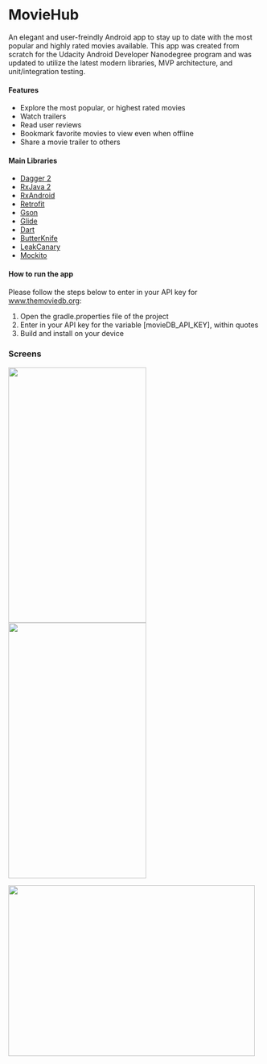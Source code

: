 # MovieHub

An elegant and user-freindly Android app to stay up to date with the most popular and highly rated movies available. This app was created from scratch for the Udacity Android Developer Nanodegree program and was updated to utilize the latest modern libraries, MVP architecture, and unit/integration testing.

#### Features


- Explore the most popular, or highest rated movies
- Watch trailers
- Read user reviews
- Bookmark favorite movies to view even when offline
- Share a movie trailer to others

#### Main Libraries

* [Dagger 2](https://github.com/google/dagger)
* [RxJava 2](https://github.com/ReactiveX/RxJava)
* [RxAndroid](https://github.com/ReactiveX/RxAndroid)
* [Retrofit](https://github.com/square/retrofit)
* [Gson](https://github.com/google/gson)
* [Glide](https://github.com/bumptech/glide)
* [Dart](https://github.com/f2prateek/dart)
* [ButterKnife](https://github.com/JakeWharton/butterknife)
* [LeakCanary](https://github.com/square/leakcanary)
* [Mockito](https://github.com/mockito/mockito)



#### How to run the app

Please follow the steps below to enter in your API key for www.themoviedb.org:

1) Open the gradle.properties file of the project
2) Enter in your API key for the variable [movieDB_API_KEY], within quotes
3) Build and install on your device



### Screens

<img src="https://raw.github.com/tomar3/MovieHub/develop-refactor-architecture/Screenshots/Phone_Screen1.png" width="274" height="507"><img src="https://raw.github.com/tomar3/MovieHub/develop-refactor-architecture/Screenshots/Phone_Screen2.png" width="274" height="507">

<img src="https://raw.github.com/tomar3/MovieHub/develop-refactor-architecture/Screenshots/Tablet_Screen1.JPG" width="490" height="339">

